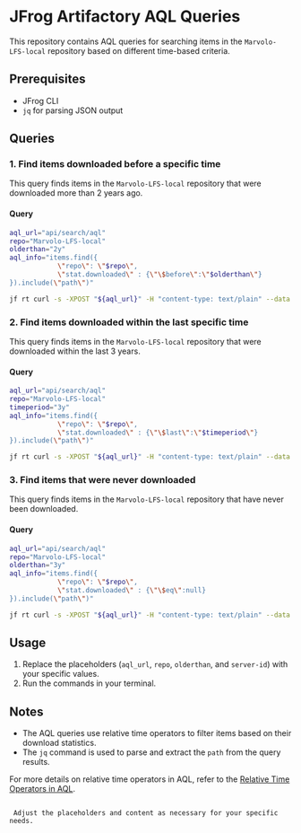 
# JFrog Artifactory AQL Queries

This repository contains AQL queries for searching items in the `Marvolo-LFS-local` repository based on different time-based criteria.

## Prerequisites

- JFrog CLI
- `jq` for parsing JSON output

## Queries

### 1. Find items downloaded before a specific time

This query finds items in the `Marvolo-LFS-local` repository that were downloaded more than 2 years ago.

#### Query

```bash
aql_url="api/search/aql"
repo="Marvolo-LFS-local"
olderthan="2y"
aql_info="items.find({
            \"repo\": \"$repo\",
            \"stat.downloaded\" : {\"\$before\":\"$olderthan\"}
}).include(\"path\")"

jf rt curl -s -XPOST "${aql_url}" -H "content-type: text/plain" --data "$aql_info" --server-id=dishtechnology | jq -r '.results[] | .path'
```

### 2. Find items downloaded within the last specific time

This query finds items in the `Marvolo-LFS-local` repository that were downloaded within the last 3 years.

#### Query

```bash
aql_url="api/search/aql"
repo="Marvolo-LFS-local"
timeperiod="3y"
aql_info="items.find({
            \"repo\": \"$repo\",
            \"stat.downloaded\" : {\"\$last\":\"$timeperiod\"}
}).include(\"path\")"

jf rt curl -s -XPOST "${aql_url}" -H "content-type: text/plain" --data "$aql_info" --server-id=dishtechnology | jq -r '.results[] | .path'
```

### 3. Find items that were never downloaded

This query finds items in the `Marvolo-LFS-local` repository that have never been downloaded.

#### Query

```bash
aql_url="api/search/aql"
repo="Marvolo-LFS-local"
olderthan="3y"
aql_info="items.find({
            \"repo\": \"$repo\",
            \"stat.downloaded\" : {\"\$eq\":null}
}).include(\"path\")"

jf rt curl -s -XPOST "${aql_url}" -H "content-type: text/plain" --data "$aql_info" --server-id=dishtechnology | jq -r '.results[] | .path'
```

## Usage

1. Replace the placeholders (`aql_url`, `repo`, `olderthan`, and `server-id`) with your specific values.
2. Run the commands in your terminal.

## Notes

- The AQL queries use relative time operators to filter items based on their download statistics.
- The `jq` command is used to parse and extract the `path` from the query results.

For more details on relative time operators in AQL, refer to the [Relative Time Operators in AQL](https://jfrog.com/help/r/jfrog-artifactory-documentation/relative-time-operators-in-aql).
```

 Adjust the placeholders and content as necessary for your specific needs.